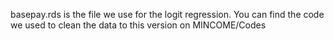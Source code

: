 basepay.rds is the file we use for the logit regression. You can find the code we used to clean the data to this version on MINCOME/Codes  
